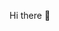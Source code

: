 Hi there 👋

<!--
**abhisheks-12/abhisheks-12** is a ✨ _special_ ✨ repository because its `README.md` (this file) appears on your GitHub profile.

Here are some ideas to get you started:

   Engineering Student
- 🔭 I’m currently working on ------    vanilla js projects
- 🌱 I’m currently learning   ------    data structures and algorithms
-                                        React js

